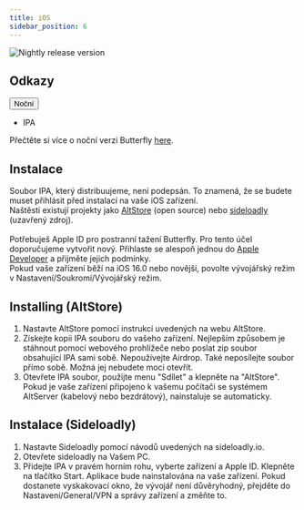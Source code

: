 ```yaml
---
title: iOS
sidebar_position: 6
---
```


![Nightly release version](https://img.shields.io/badge/dynamic/yaml?color=f7d28c\&label=Nightly\&query=%24.version\&url=https%3A%2F%2Fraw.githubusercontent.com%2FLinwoodDev%2FButterfly%2Fnightly%2Fapp%2Fpubspec.yaml\&style=for-the-badge)

## Odkazy

<div className="dropdown dropdown--hoverable margin--sm">
  <button className="button button--outline button--danger button--lg">Noční</button>
  <ul className="dropdown__menu">
    <li>
      <DownloadButton className="dropdown__link" href="https://github.com/LinwoodDev/butterfly/releases/download/nightly/linwood-butterfly-ios.ipa">
        IPA
      </DownloadButton>
    </li>
  </ul>
</div>

Přečtěte si více o noční verzi Butterfly [here](/nightly).

## Instalace

Soubor IPA, který distribuujeme, není podepsán. To znamená, že se budete muset přihlásit před instalací na vaše iOS zařízení. \
Naštěstí existují projekty jako [AltStore](https://altstore.io) (open source) nebo [sideloadly](https://sideloadly.io) (uzavřený zdroj). \
\
Potřebuješ Apple ID pro postranní tažení Butterfly. Pro tento účel doporučujeme vytvořit nový. Přihlaste se alespoň jednou do [Apple Developer](https://developer.apple.com) a přijměte jejich podmínky.
\
Pokud vaše zařízení běží na iOS 16.0 nebo novější, povolte vývojářský režim v Nastavení/Soukromí/Vývojářský režim.

## Installing (AltStore)

1. Nastavte AltStore pomocí instrukcí uvedených na webu AltStore.
2. Získejte kopii IPA souboru do vašeho zařízení. Nejlepším způsobem je stáhnout pomocí webového prohlížeče nebo poslat zip soubor obsahující IPA sami sobě. Nepoužívejte Airdrop. Také neposílejte soubor přímo sobě. Možná jej nebudete moci otevřít.
3. Otevřete IPA soubor, použijte menu "Sdílet" a klepněte na "AltStore". Pokud je vaše zařízení připojeno k vašemu počítači se systémem AltServer (kabelový nebo bezdrátový), nainstaluje se automaticky.

## Instalace (Sideloadly)

1. Nastavte Sideloadly pomocí návodů uvedených na sideloadly.io.
2. Otevřete sideloadly na Vašem PC.
3. Přidejte IPA v pravém horním rohu, vyberte zařízení a Apple ID. Klepněte na tlačítko Start. Aplikace bude nainstalována na vaše zařízení.
   Pokud dostanete vyskakovací okno, že vývojář není důvěryhodný, přejděte do Nastavení/General/VPN a správy zařízení a změňte to.
